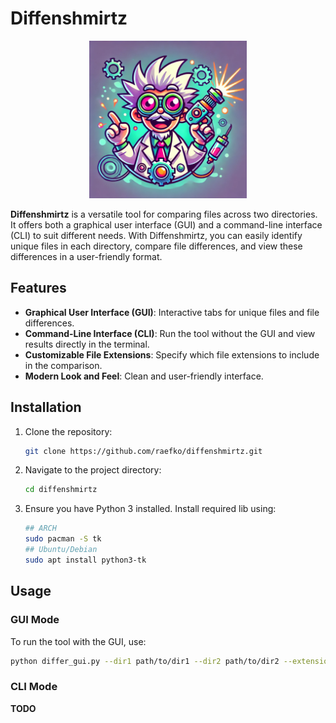 # Diffenshmirtz

<p align="center">
<img src="logo.webp" alt="image" width="50%" height="auto">
</p>

**Diffenshmirtz** is a versatile tool for comparing files across two directories. It offers both a graphical user interface (GUI) and a command-line interface (CLI) to suit different needs. With Diffenshmirtz, you can easily identify unique files in each directory, compare file differences, and view these differences in a user-friendly format.

## Features

- **Graphical User Interface (GUI)**: Interactive tabs for unique files and file differences.
- **Command-Line Interface (CLI)**: Run the tool without the GUI and view results directly in the terminal.
- **Customizable File Extensions**: Specify which file extensions to include in the comparison.
- **Modern Look and Feel**: Clean and user-friendly interface.

## Installation

1. Clone the repository:
    ```bash
    git clone https://github.com/raefko/diffenshmirtz.git
    ```

2. Navigate to the project directory:
    ```bash
    cd diffenshmirtz
    ```

3. Ensure you have Python 3 installed. Install required lib using:
    ```bash
    ## ARCH
    sudo pacman -S tk
    ## Ubuntu/Debian
    sudo apt install python3-tk
    ```

## Usage

### GUI Mode

To run the tool with the GUI, use:
```bash
python differ_gui.py --dir1 path/to/dir1 --dir2 path/to/dir2 --extensions py,txt
```

### CLI Mode

**TODO**